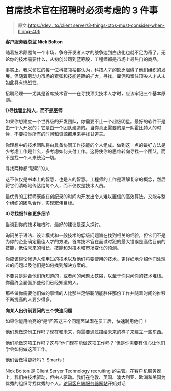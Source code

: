 # 首席技术官在招聘时必须考虑的 3 件事

> 原文:[https://dev . to/client server/3-things-ctos-must-consider-when-hiring-40fj](https://dev.to/clientserver/3-things-ctos-must-consider-when-hiring-40fj)

**客户服务器总监 Nick Bolton**

随着技术颠覆每一个市场，争夺开发者人才的战争达到白热化也就不足为奇了。无论你的技术需要什么，从初创公司到蓝筹股，工程师都是市场上最热门的商品。

事实上，我采访过的每一位科技领袖都认为，科技人才的缺乏阻碍了他们组织的发展。但随着劳动力市场的紧张和技能差距的扩大，寻找、雇佣和留住顶尖人才从未如此具有挑战性。

招聘经理——尤其是首席技术官——在寻找顶尖技术人才时，应该牢记三个基本原则。

**1)寻找霍比特人，而不是巫师**

如果你想建立一个世界级的开发团队，你需要不止一个超级明星。最好的软件不是由一个人开发的；它是由一个团队建造的。当你真正需要的是一队霍比特人的时候，不要把你所有的时间和资源都用来寻找甘道夫。

你理想中的技术团队将由具备协同工作技能的个人组成。做到这一点的最好方法是少考虑工作是什么，多考虑如何交付工作。这将使你的思维转向寻找一个团队，而不是找一个人来统治一切。

寻找两种都“聪明”的人

这不仅仅是书本上的智慧，也是人的智慧。工程师的工作是理解复杂的概念，然后将它们清晰地传达给每个人，而不仅仅是技术人员。

最优秀的工程师既能在创纪录的时间内开发出令人难以置信的高效算法，又能与整个组织的团队合作，实现宏伟目标。

**3)寻找细节和更多细节**

当谈到你的技术堆栈时，最好的建议是深入探讨。

询问关于语法、设计模式和一般技术的低级问题旨在找到相关的经验，但它们不是为你的企业确定最佳人才的方法。首席技术官在面试时犯的最大错误是高估目前的技能，低估未来的增长、技能和对技术和市场变化的预测。

你应该谈论候选人使用过的技术以及他们将要使用的技术。更详细地介绍他们处理过的问题以及他们是如何找到解决方案的。

不要只是迎合他们所知道的，或者问的问题太狭隘，以至于你只问你的技术堆栈。你最终会雇佣那些他们已经知道的人。

那些做你需要他们做的事情的人比那些足够聪明能胜任那份工作并随着时间的推移不断提高的人要少得多。

**向某人出价前要问的三个快速问题**

如果你能用响亮的“是”回答这三个问题面试潜在员工后，快速聘用他们！

他们想做这份工作吗？现在和未来，你需要通过描绘未来的样子来建立一些东西。

他们能做这项工作吗？这与“他们现在能做这项工作吗？”但是你需要有信心让他们学会如何做这项工作。

他们会做得更好吗？ Smarts！

Nick Bolton 是 Client Server Technology recruiting 的主管。在客户机服务器上，我们由技术驱动，但由人驱动。我们在伦敦、英国、澳大利亚、欧洲和美国为优秀的组织寻找优秀的个人。[访问客户端服务器网站](http://www.client-server.com)开始对话
